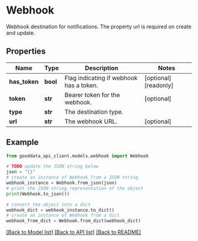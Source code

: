 # Webhook

Webhook destination for notifications. The property url is required on create and update.

## Properties

Name | Type | Description | Notes
------------ | ------------- | ------------- | -------------
**has_token** | **bool** | Flag indicating if webhook has a token. | [optional] [readonly] 
**token** | **str** | Bearer token for the webhook. | [optional] 
**type** | **str** | The destination type. | 
**url** | **str** | The webhook URL. | [optional] 

## Example

```python
from gooddata_api_client.models.webhook import Webhook

# TODO update the JSON string below
json = "{}"
# create an instance of Webhook from a JSON string
webhook_instance = Webhook.from_json(json)
# print the JSON string representation of the object
print(Webhook.to_json())

# convert the object into a dict
webhook_dict = webhook_instance.to_dict()
# create an instance of Webhook from a dict
webhook_from_dict = Webhook.from_dict(webhook_dict)
```
[[Back to Model list]](../README.md#documentation-for-models) [[Back to API list]](../README.md#documentation-for-api-endpoints) [[Back to README]](../README.md)


